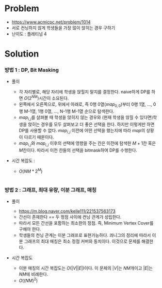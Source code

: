 # Problem
* https://www.acmicpc.net/problem/1014
* 서로 컨닝하지 않게 학생들을 가장 많이 앉히는 경우 구하기
* 난이도 : 플레티넘 4

# Solution

### 방법 1 : DP, Bit Masking
* 풀이
  * 각 자리별로, 해당 자리에 학생을 앉힐지 말지를 결정한다. naive하게 DP를 하면 $O(2^{NM})$시간이 소요된다.
  * 왼쪽에서 오른쪽으로, 위에서 아래로, 즉 0행 0열($map_{0,0}$)부터 0행 1열, ..., 0행 M-1열, 1행 0열, ..., N-1행 M-1열 순으로 탐색한다.
  * $map_{i,j}$를 살펴볼 때 학생을 앉히지 않는 경우와 (현재 학생을 앉힐 수 있다면)학생을 앉히는 경우를 모두 살펴보고 더 좋은 선택을 한다.
  하지만 이렇게만 하면 DP를 사용할 수 없다. $map_{i,j}$ 이전에 어떤 선택을 했는지에 따라 $map$의 상황이 다르기 때문이다. 
  * $map_{i,j}$와 $map_{i,j}$ 이후의 선택에 영향을 주는 칸은 이전에 탐색한 $M+1$칸 혹은 $M$칸이다.
  따라서 이전 칸들의 선택을 bitmask하여 DP를 수행한다.

* 시간 복잡도 :
  * $O(NM*2^M)$
<br></br>

### 방법 2 : 그래프, 최대 유량, 이분 그래프, 매칭

* 풀이	
  * https://m.blog.naver.com/kelle111/221537563173
  * 간선이 존재한다 == 두 정점 사이에 컨닝 관계가 성립한다.
  * 따라서 모든 간선을 포함하는 최소한의 정점. 즉, Minimum Vertex Cover를 구해야 한다.
  * 학생들의 컨닝 관계는 이분 그래프로 표현가능하다. 쾨니그의 정리에 따라서 이분 그래프의 최대 매칭은 최소 정점 커버와 동치이다. 이것으로 문제를 해결한다.

* 시간 복잡도
  * 이분 매칭의 시간 복잡도는 $O(|V||E|)$이다. 이 문제의 $|V|$는 $NM$개이고 $|E|$는 $NM$에 비례한다.
  * $O((NM)^2)$
